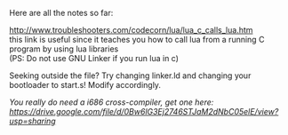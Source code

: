 Here are all the notes so far:


http://www.troubleshooters.com/codecorn/lua/lua_c_calls_lua.htm  
this link is useful since it teaches you how to call lua from a running C program by using lua libraries  
(PS: Do not use GNU Linker if you run lua in c)

Seeking outside the file? Try changing linker.ld and changing your bootloader to start.s! Modify accordingly.

*You really do need a i686 cross-compiler, get one here: https://drive.google.com/file/d/0Bw6lG3Ej2746STJaM2dNbC05elE/view?usp=sharing*

